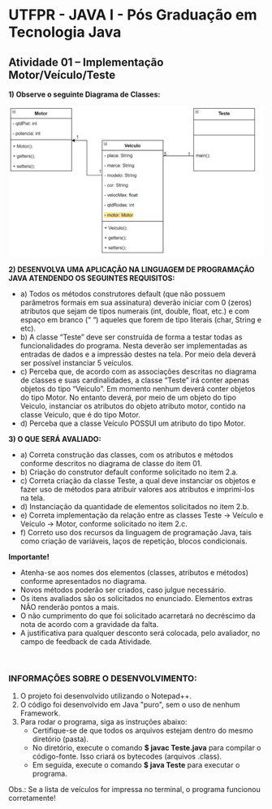 # UTFPR - JAVA I - Pós Graduação em Tecnologia Java

## Atividade 01 – Implementação Motor/Veículo/Teste

**1) Observe o seguinte Diagrama de Classes:**

![Diagrama de Classes - Atividade Semana 01](/CETEJ31_-_Linguagem_de_Programacao_Java_I_-_JAVA_XXX_(2024_01)/Images/Diagrama_de_Classe_-_Atividade_Semana_01.png)

**2) DESENVOLVA UMA APLICAÇÃO NA LINGUAGEM DE PROGRAMAÇÃO JAVA ATENDENDO OS SEGUINTES REQUISITOS:**
- a) Todos os métodos construtores default (que não possuem parâmetros formais em sua assinatura) deverão iniciar com 0 (zeros) atributos que sejam de tipos numerais (int, double, float, etc.) e com espaço em branco (“ “) aqueles que forem de tipo literais (char, String e etc).
- b) A classe “Teste” deve ser construída de forma a testar todas as funcionalidades do programa. Nesta deverão ser implementadas as entradas de dados e a impressão destes na tela. Por meio dela deverá ser possível instanciar 5 veículos.
- c) Perceba que, de acordo com as associações descritas no diagrama de classes e suas cardinalidades, a classe “Teste” irá conter apenas objetos do tipo “Veiculo”. Em momento nenhum deverá conter objetos do tipo Motor. No entanto deverá, por meio de um objeto do tipo Veiculo, instanciar os atributos do objeto atributo motor, contido na classe Veiculo, que é do tipo Motor.
- d) Perceba que a classe Veículo POSSUI um atributo do tipo Motor.

**3) O QUE SERÁ AVALIADO:**
- a) Correta construção das classes, com os atributos e métodos conforme descritos no diagrama de classe do item 01.
- b) Criação do construtor default conforme solicitado no item 2.a.
- c) Correta criação da classe Teste, a qual deve instanciar os objetos e fazer uso de métodos para atribuir valores aos atributos e imprimi-los na tela.
- d) Instanciação da quantidade de elementos solicitados no item 2.b.
- e) Correta implementação da relação entre as classes Teste -> Veículo e Veículo -> Motor, conforme solicitado no item 2.c.
- f) Correto uso dos recursos da linguagem de programação Java, tais como criação de variáveis, laços de repetição, blocos condicionais.


**Importante!**
- Atenha-se aos nomes dos elementos (classes, atributos e métodos) conforme apresentados no diagrama.
- Novos métodos poderão ser criados, caso julgue necessário.
- Os itens avaliados são os solicitados no enunciado. Elementos extras NÃO renderão pontos a mais.
- O não cumprimento do que foi solicitado acarretará no decréscimo da nota de acordo com a gravidade da falta.
- A justificativa para qualquer desconto será colocada, pelo avaliador, no campo de feedback de cada Atividade.


&nbsp;
### INFORMAÇÕES SOBRE O DESENVOLVIMENTO:
1. O projeto foi desenvolvido utilizando o Notepad++.
1. O código foi desenvolvido em Java "puro", sem o uso de nenhum Framework.
1. Para rodar o programa, siga as instruções abaixo:
    - Certifique-se de que todos os arquivos estejam dentro do mesmo diretório (pasta).
    - No diretório, execute o comando **$ javac Teste.java** para compilar o código-fonte. Isso criará os bytecodes (arquivos .class).
    - Em seguida, execute o comando **$ java Teste** para executar o programa.

Obs.: Se a lista de veículos for impressa no terminal, o programa funcionou corretamente!